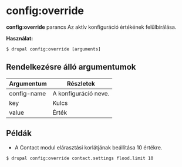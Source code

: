 # config:override
**config:override** parancs Az aktív konfiguráció értékének felülbírálása.

**Használat:**
```
$ drupal config:override [arguments] 
```

## Rendelkezésre álló argumentumok
Argumentum | Részletek
---------|-------------
config-name | A konfiguráció neve.
key | Kulcs
value | Érték

## Példák
* A Contact modul elárasztási korlátjának beállítása 10 értékre.
```
$ drupal config:override contact.settings flood.limit 10
```
